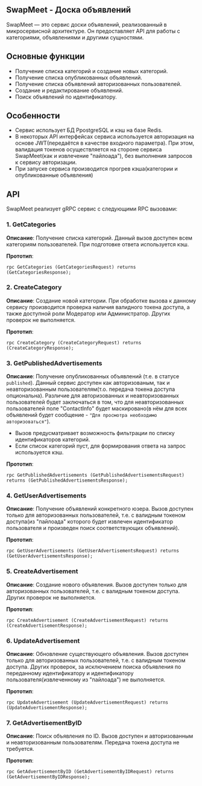 ## SwapMeet - Доска объявлений

SwapMeet — это сервис доски объявлений, реализованный в микросервисной архитектуре. Он предоставляет API для работы с категориями, объявлениями и другими сущностями.


## Основные функции
* Получение списка категорий и создание новых категорий.
* Получение списка опубликованных объявлений.
* Получение списка объявлений авторизованных пользователей.
* Создание и редактирование объявлений.
* Поиск объявлений по идентификатору.

## Особенности
* Сервис использует БД PpostgreSQL и кэш на базе Redis.
* В некоторых API интерфейсах сервиса используется авторизация на основе JWT(передаётся в качестве входного параметра). При этом, валидация токенов осуществляется на стороне сервиса SwapMeet(как и извлечение "пайлоада"), без выполнения запросов к сервису авторизации.  
* При запуске сервиса производится прогрев кэша(категории и опубликованные объявления)


## API
SwapMeet реализует gRPC сервис с следующими RPC вызовами:


### 1. **GetCategories**

**Описание**: Получение списка категорий. Данный вызов доступен всем категориям пользователей. При подготовке ответа используется кэш.

**Прототип**:
```
rpc GetCategories (GetCategoriesRequest) returns (GetCategoriesResponse);
```

### 2. **CreateCategory**

**Описание**: Создание новой категории. При обработке вызова к данному сервису производится проверка наличия валидного токена доступа, а также доступной роли Модератор или Администратор. Других проверок не выполняется.  

**Прототип**:
```
rpc CreateCategory (CreateCategoryRequest) returns (CreateCategoryResponse);
```

### 3. **GetPublishedAdvertisements**

**Описание**: Получение опубликованных объявлений (т.е. в статусе `published`). Данный сервис доступен как авторизованым, так и неавторизованным пользователям(т.о. передача токена доступа опциональна). Различие для авторизованных и неавторизованных пользователей будет заключаться в том, что для неавторизованных пользователей поле "ContactInfo" будет маскировано(в нём для всех объявлений будет сообщение - `"Для просмотра необходимо авторизоваться"`). 
* Вызов предусматривает возможность фильтрации по списку идентификаторов категорий.
* Если список категорий пуст, для формирования ответа на запрос используется кэш.

**Прототип**:
```
rpc GetPublishedAdvertisements (GetPublishedAdvertisementsRequest) returns (GetPublishedAdvertisementsResponse);
```

### 4. **GetUserAdvertisements**

**Описание**: Получение объявлений конкретного юзера. Вызов доступен только для авторизованных пользователей, т.е. с валидным токеном доступа(из "пайлоада" которого будет извлечен идентификатор пользователя и произведен поиск соответствующих объявлений). 

**Прототип**:
```
rpc GetUserAdvertisements (GetUserAdvertisementsRequest) returns (GetUserAdvertisementsResponse);
```

### 5. **CreateAdvertisement**

**Описание**: Создание нового объявления. Вызов доступен только для авторизованных пользователей, т.е. с валидным токеном доступа. Других проверок не выполняется. 

**Прототип**:
```
rpc CreateAdvertisement (CreateAdvertisementRequest) returns (CreateAdvertisementResponse);
```

### 6. **UpdateAdvertisement**

**Описание**: Обновление существующего объявления. Вызов доступен только для авторизованных пользователей, т.е. с валидным токеном доступа. Других проверок, за исключением поиска объявления по переданному идентификатору и идентификатору пользователя(извлеченному из "пайлоада") не выполняется. 

**Прототип**:
```
rpc UpdateAdvertisement (UpdateAdvertisementRequest) returns (UpdateAdvertisementResponse);
```


### 7. **GetAdvertisementByID**

**Описание**: Поиск объявления по ID. Вызов доступен и авторизованным и неавторизованным пользователям. Передача токена доступа не требуется.

**Прототип**:
```
rpc GetAdvertisementByID (GetAdvertisementByIDRequest) returns (GetAdvertisementByIDResponse);
```
